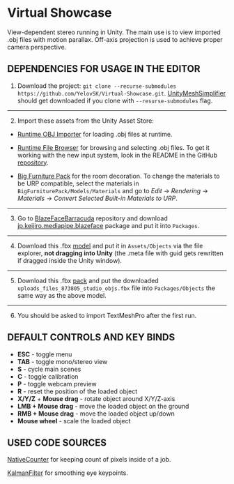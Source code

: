 # Virtual Showcase

View-dependent stereo running in Unity. The main use is to view imported .obj files with motion parallax. Off-axis projection is used to achieve proper camera perspective.

## DEPENDENCIES FOR USAGE IN THE EDITOR

1. Download the project: `git clone --recurse-submodules https://github.com/YelovSK/Virtual-Showcase.git`. [UnityMeshSimplifier](https://github.com/Whinarn/UnityMeshSimplifier) should get downloaded if you clone with `--resurse-submodules` flag.

---

2. Import these assets from the Unity Asset Store:

-   [Runtime OBJ Importer](https://assetstore.unity.com/packages/tools/modeling/runtime-obj-importer-49547) for loading .obj files at runtime.

-   [Runtime File Browser](https://assetstore.unity.com/packages/tools/gui/runtime-file-browser-113006) for browsing and selecting .obj files. To get it working with the new input system, look in the README in the GitHub [repository](https://github.com/yasirkula/UnitySimpleFileBrowser).

-   [Big Furniture Pack](https://assetstore.unity.com/packages/3d/props/furniture/big-furniture-pack-7717) for the room decoration. To change the materials to be URP compatible, select the materials in `BigFurniturePack/Models/Materials` and go to _Edit_ → _Rendering_ → _Materials_ → _Convert Selected Built-in Materials to URP_.

---

3. Go to [BlazeFaceBarracuda](https://github.com/keijiro/BlazeFaceBarracuda) repository and download [jp.keijiro.mediapipe.blazeface](https://github.com/keijiro/BlazeFaceBarracuda/tree/main/Packages/jp.keijiro.mediapipe.blazeface) package and put it into `Packages`.

---

4. Download this .fbx [model](https://free3d.com/3d-model/pc-monitor-69557.html) and put it in `Assets/Objects` via the file explorer, **not dragging into Unity** (the .meta file with guid gets rewritten if dragged inside the Unity window).

---

5. Download this .fbx [pack](https://www.cgtrader.com/free-3d-models/electronics/video/photography-studio-objects) and put the downloaded `uploads_files_873805_studio_objs.fbx` file into `Packages/Objects` the same way as the above model.

---

6. You should be asked to import TextMeshPro after the first run.

## DEFAULT CONTROLS AND KEY BINDS

-   **ESC** - toggle menu
-   **TAB** - toggle mono/stereo view
-   **S** - cycle main scenes
-   **C** - toggle calibration
-   **P** - toggle webcam preview
-   **R** - reset the position of the loaded object
-   **X/Y/Z** + **Mouse drag** - rotate object around X/Y/Z-axis
-   **LMB + Mouse drag** - move the loaded object on the ground
-   **RMB + Mouse drag** - move the loaded object up/down
-   **Mouse wheel** - scale the loaded object

## USED CODE SOURCES

[NativeCounter](https://coffeebraingames.wordpress.com/2021/10/24/some-dots-utilities-nativecounter-and-nativesum/) for keeping count of pixels inside of a job.

[KalmanFilter](https://gist.github.com/davidfoster/48acce6c13e5f7f247dc5d5909dce349) for smoothing eye keypoints.
